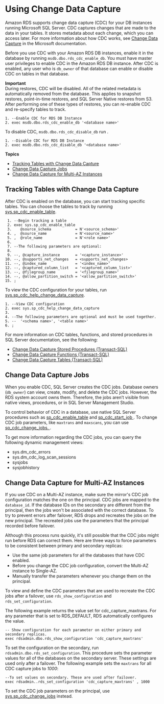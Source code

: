 # Using Change Data Capture<a name="Appendix.SQLServer.CommonDBATasks.CDC"></a>

Amazon RDS supports change data capture \(CDC\) for your DB instances running Microsoft SQL Server\. CDC captures changes that are made to the data in your tables\. It stores metadata about each change, which you can access later\. For more information about how CDC works, see [Change Data Capture](https://docs.microsoft.com/en-us/sql/relational-databases/track-changes/track-data-changes-sql-server#Capture) in the Microsoft documentation\. 

Before you use CDC with your Amazon RDS DB instances, enable it in the database by running `msdb.dbo.rds_cdc_enable_db`\. You must have master user privileges to enable CDC in the Amazon RDS DB instance\. After CDC is enabled, any user who is `db_owner` of that database can enable or disable CDC on tables in that database\.

**Important**  
During restores, CDC will be disabled\. All of the related metadata is automatically removed from the database\. This applies to snapshot restores, point\-in\-time restores, and SQL Server Native restores from S3\. After performing one of these types of restores, you can re\-enable CDC and re\-specify tables to track\.

```
1. --Enable CDC for RDS DB Instance
2. exec msdb.dbo.rds_cdc_enable_db '<database name>'
```

To disable CDC, `msdb.dbo.rds_cdc_disable_db` run \. 

```
1. --Disable CDC for RDS DB Instance
2. exec msdb.dbo.rds_cdc_disable_db '<database name>'
```

**Topics**
+ [Tracking Tables with Change Data Capture](#Appendix.SQLServer.CommonDBATasks.CDC.tables)
+ [Change Data Capture Jobs](#Appendix.SQLServer.CommonDBATasks.CDC.jobs)
+ [Change Data Capture for Multi\-AZ Instances](#Appendix.SQLServer.CommonDBATasks.CDC.Multi-AZ)

## Tracking Tables with Change Data Capture<a name="Appendix.SQLServer.CommonDBATasks.CDC.tables"></a>

After CDC is enabled on the database, you can start tracking specific tables\. You can choose the tables to track by running [sys\.sp\_cdc\_enable\_table](https://docs.microsoft.com/en-us/sql/relational-databases/system-stored-procedures/sys-sp-cdc-enable-table-transact-sql)\.

```
 1. --Begin tracking a table
 2. exec sys.sp_cdc_enable_table   
 3.    @source_schema           = N'<source_schema>'
 4. ,  @source_name             = N'<source_name>'
 5. ,  @role_name               = N'<role name>'
 6. 
 7. --The following parameters are optional:
 8.  
 9. --, @capture_instance       = '<capture_instance>'
10. --, @supports_net_changes   = <supports_net_changes>
11. --, @index_name             = '<index_name>'
12. --, @captured_column_list   = '<captured_column_list>'
13. --, @filegroup_name         = '<filegroup_name>'
14. --, @allow_partition_switch = '<allow_partition_switch>'
15. ;
```

To view the CDC configuration for your tables, run [sys\.sp\_cdc\_help\_change\_data\_capture](https://docs.microsoft.com/en-us/sql/relational-databases/system-stored-procedures/sys-sp-cdc-help-change-data-capture-transact-sql)\. 

```
1. --View CDC configuration
2. exec sys.sp_cdc_help_change_data_capture 
3. 
4. --The following parameters are optional and must be used together.
5. --  '<schema name>', '<table name>'
6. ;
```

For more information on CDC tables, functions, and stored procedures in SQL Server documentation, see the following:
+ [Change Data Capture Stored Procedures \(Transact\-SQL\)](https://docs.microsoft.com/en-us/sql/relational-databases/system-stored-procedures/change-data-capture-stored-procedures-transact-sql)
+ [Change Data Capture Functions \(Transact\-SQL\)](https://docs.microsoft.com/en-us/sql/relational-databases/system-functions/change-data-capture-functions-transact-sql)
+ [Change Data Capture Tables \(Transact\-SQL\)](https://docs.microsoft.com/en-us/sql/relational-databases/system-tables/change-data-capture-tables-transact-sql)

## Change Data Capture Jobs<a name="Appendix.SQLServer.CommonDBATasks.CDC.jobs"></a>

When you enable CDC, SQL Server creates the CDC jobs\. Database owners \(`db_owner`\) can view, create, modify, and delete the CDC jobs\. However, the RDS system account owns them\. Therefore, the jobs aren’t visible from native views, procedures, or in SQL Server Management Studio\.

To control behavior of CDC in a database, use native SQL Server procedures such as [sp\_cdc\_enable\_table](https://docs.microsoft.com/en-us/sql/relational-databases/system-stored-procedures/sys-sp-cdc-enable-table-transact-sql) and [sp\_cdc\_start\_job ](https://docs.microsoft.com/en-us/sql/relational-databases/system-stored-procedures/sys-sp-cdc-start-job-transact-sql)\. To change CDC job parameters, like `maxtrans` and `maxscans`, you can use [sp\_cdc\_change\_jobs\. ](https://docs.microsoft.com/en-us/sql/relational-databases/system-stored-procedures/sys-sp-cdc-change-job-transact-sql)\.

To get more information regarding the CDC jobs, you can query the following dynamic management views: 
+ sys\.dm\_cdc\_errors
+ sys\.dm\_cdc\_log\_scan\_sessions
+ sysjobs
+ sysjobhistory

## Change Data Capture for Multi\-AZ Instances<a name="Appendix.SQLServer.CommonDBATasks.CDC.Multi-AZ"></a>

If you use CDC on a Multi\-AZ instance, make sure the mirror's CDC job configuration matches the one on the principal\. CDC jobs are mapped to the `database_id`\. If the database IDs on the secondary are different from the principal, then the jobs won't be associated with the correct database\. To try to prevent errors after failover, RDS drops and recreates the jobs on the new principal\. The recreated jobs use the parameters that the principal recorded before failover\.

Although this process runs quickly, it's still possible that the CDC jobs might run before RDS can correct them\. Here are three ways to force parameters to be consistent between primary and secondary replicas:
+ Use the same job parameters for all the databases that have CDC enabled\. 
+ Before you change the CDC job configuration, convert the Multi\-AZ instance to Single\-AZ\.
+ Manually transfer the parameters whenever you change them on the principal\.

To view and define the CDC parameters that are used to recreate the CDC jobs after a failover, use `rds_show_configuration` and `rds_set_configuration`\. 

The following example returns the value set for cdc\_capture\_maxtrans\. For any parameter that is set to RDS\_DEFAULT, RDS automatically configures the value\.

```
-- Show configuration for each parameter on either primary and secondary replicas. 
exec rdsadmin.dbo.rds_show_configuration 'cdc_capture_maxtrans'
```

To set the configuration on the secondary, run `rdsadmin.dbo.rds_set_configuration`\. This procedure sets the parameter values for all of the databases on the secondary server\. These settings are used only after a failover\. The following example sets the `maxtrans` for all CDC capture jobs to *1000*:

```
--To set values on secondary. These are used after failover.
exec rdsadmin..rds_set_configuration 'cdc_capture_maxtrans' , 1000
```

To set the CDC job parameters on the principal, use [sys\.sp\_cdc\_change\_jobs](https://docs.microsoft.com/en-us/sql/relational-databases/system-stored-procedures/sys-sp-cdc-help-jobs-transact-sql) instead\. 